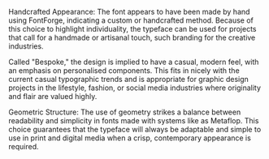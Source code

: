 Handcrafted Appearance: The font appears to have been made by hand using FontForge, indicating a custom or handcrafted method. Because of this choice to highlight individuality, the typeface can be used for projects that call for a handmade or artisanal touch, such branding for the creative industries.

Called "Bespoke," the design is implied to have a casual, modern feel, with an emphasis on personalised components. This fits in nicely with the current casual typographic trends and is appropriate for graphic design projects in the lifestyle, fashion, or social media industries where originality and flair are valued highly.

Geometric Structure: The use of geometry strikes a balance between readability and simplicity in fonts made with systems like as Metaflop. This choice guarantees that the typeface will always be adaptable and simple to use in print and digital media when a crisp, contemporary appearance is required.
